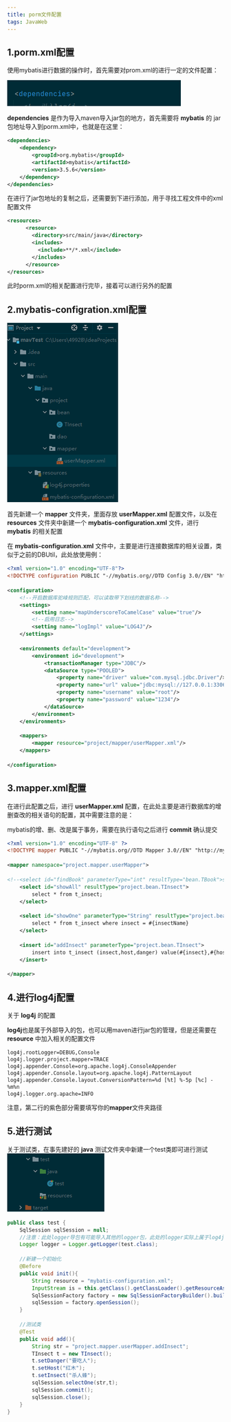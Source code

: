 ```yaml
---
title: porm文件配置
tags: JavaWeb
---
```


## 1.porm.xml配置

使用mybatis进行数据的操作时，首先需要对prom.xml的进行一定的文件配置：

![image-20201028153841214](../picture/image-20201028153841214.png)

**dependencies** 是作为导入maven导入jar包的地方，首先需要将 **mybatis** 的 jar包地址导入到porm.xml中，也就是在这里：

```xml
<dependencies>
	<dependency>
      	<groupId>org.mybatis</groupId>
      	<artifactId>mybatis</artifactId>
      	<version>3.5.6</version>
	</dependency>
</dependencies>
```

在进行了jar包地址的复制之后，还需要到<build>下进行添加，用于寻找工程文件中的xml配置文件

```xml
<resources>
      <resource>
        <directory>src/main/java</directory>
        <includes>
          <include>**/*.xml</include>
        </includes>
      </resource>
</resources>
```

此时porm.xml的相关配置进行完毕，接着可以进行另外的配置

## 2.mybatis-configration.xml配置

![image-20201028154422387](../picture/image-20201028154422387.png)

首先新建一个 **mapper** 文件夹，里面存放 **userMapper.xml** 配置文件，以及在 **resources** 文件夹中新建一个 **mybatis-configuration.xml** 文件，进行 **mybatis** 的相关配置

在 **mybatis-configuration.xml** 文件中，主要是进行连接数据库的相关设置，类似于之前的DBUtil，此处放使用例：

```xml
<?xml version="1.0" encoding="UTF-8"?>
<!DOCTYPE configuration PUBLIC "-//mybatis.org//DTD Config 3.0//EN" "http://mybatis.org/dtd/mybatis-3-config.dtd">

<configuration>
    <!--开启数据库驼峰规则匹配，可以读取带下划线的数据名称-->
    <settings>
        <setting name="mapUnderscoreToCamelCase" value="true"/>
        <!--启用日志-->
        <setting name="logImpl" value="LOG4J"/>
    </settings>
    
    <environments default="development">
        <environment id="development">
            <transactionManager type="JDBC"/>
            <dataSource type="POOLED">
                <property name="driver" value="com.mysql.jdbc.Driver"/>
                <property name="url" value="jdbc:mysql://127.0.0.1:3306/mybase?useUnicode=true&amp;characterEncoding=UTF8&amp;useSSL=false&amp;serverTimezone=UTC"/>
                <property name="username" value="root"/>
                <property name="password" value="1234"/>
            </dataSource>
        </environment>
    </environments>

    <mappers>
        <mapper resource="project/mapper/userMapper.xml"/>
    </mappers>

</configuration>
```

## 3.mapper.xml配置

在进行此配置之后，进行 **userMapper.xml** 配置，在此处主要是进行数据库的增删查改的相关语句的配置，其中需要注意的是：

mybatis的增、删、改是属于事务，需要在执行语句之后进行 **commit** 确认提交

```xml
<?xml version="1.0" encoding="UTF-8" ?>
<!DOCTYPE mapper PUBLIC "-//mybatis.org//DTD Mapper 3.0//EN" "http://mybatis.org/dtd/mybatis-3-mapper.dtd">

<mapper namespace="project.mapper.userMapper">

<!--<select id="findBook" parameterType="int" resultType="bean.TBook">select * from t_book where pk_id =#{id}</select>-->
    <select id="showAll" resultType="project.bean.TInsect">
        select * from t_insect;
    </select>

    <select id="showOne" parameterType="String" resultType="project.bean.TInsect">
        select * from t_insect where insect = #{insectName}
    </select>

    <insert id="addInsect" parameterType="project.bean.TInsect">
        insert into t_insect (insect,host,danger) value(#{insect},#{host},#{danger})
    </insert>

</mapper>
```

## 4.进行log4j配置

关于 **log4j** 的配置

**log4j**也是属于外部导入的包，也可以用maven进行jar包的管理，但是还需要在 **resource** 中加入相关的配置文件

```properties
log4j.rootLogger=DEBUG,Console
log4j.logger.project.mapper=TRACE 
log4j.appender.Console=org.apache.log4j.ConsoleAppender
log4j.appender.Console.layout=org.apache.log4j.PatternLayout
log4j.appender.Console.layout.ConversionPattern=%d [%t] %-5p [%c] - %m%n
log4j.logger.org.apache=INFO
```

注意，第二行的紫色部分需要填写你的**mapper**文件夹路径

## 5.进行测试

关于测试类，在事先建好的 **java** 测试文件夹中新建一个test类即可进行测试
![image-20201028154422387](../picture/image-20201028155250490.png)


```java
public class test {
    SqlSession sqlSession = null;
    //注意：此处logger导包有可能导入其他的logger包，此处的logger实际上属于log4j
    Logger logger = Logger.getLogger(test.class);
    
    //新建一个初始化
    @Before
    public void init(){
        String resource = "mybatis-configuration.xml";
        InputStream is = this.getClass().getClassLoader().getResourceAsStream(resource);
        SqlSessionFactory factory = new SqlSessionFactoryBuilder().build(is);
        sqlSession = factory.openSession();
    }

    //测试类
    @Test
    public void add(){
        String str = "project.mapper.userMapper.addInsect";
        TInsect t = new TInsect();
        t.setDanger("要吃人");
        t.setHost("红木");
        t.setInsect("杀人蜂");
        sqlSession.selectOne(str,t);
        sqlSession.commit();
        sqlSession.close();
    }
}
```

